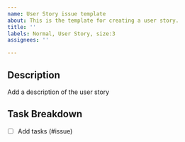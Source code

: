 ```yaml
---
name: User Story issue template
about: This is the template for creating a user story.
title: ''
labels: Normal, User Story, size:3
assignees: ''

---
```


## Description
Add a description of the user story

## Task Breakdown
- [ ] Add tasks (#issue)
